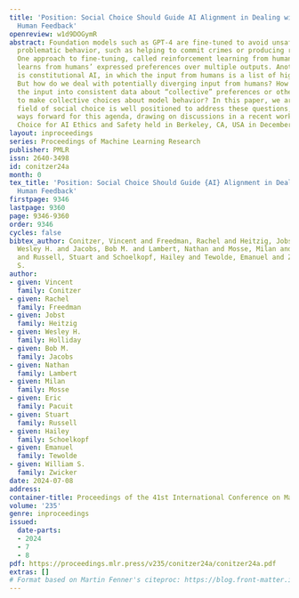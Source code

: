 ```yaml
---
title: 'Position: Social Choice Should Guide AI Alignment in Dealing with Diverse
  Human Feedback'
openreview: w1d9DOGymR
abstract: Foundation models such as GPT-4 are fine-tuned to avoid unsafe or otherwise
  problematic behavior, such as helping to commit crimes or producing racist text.
  One approach to fine-tuning, called reinforcement learning from human feedback,
  learns from humans’ expressed preferences over multiple outputs. Another approach
  is constitutional AI, in which the input from humans is a list of high-level principles.
  But how do we deal with potentially diverging input from humans? How can we aggregate
  the input into consistent data about “collective” preferences or otherwise use it
  to make collective choices about model behavior? In this paper, we argue that the
  field of social choice is well positioned to address these questions, and we discuss
  ways forward for this agenda, drawing on discussions in a recent workshop on Social
  Choice for AI Ethics and Safety held in Berkeley, CA, USA in December 2023.
layout: inproceedings
series: Proceedings of Machine Learning Research
publisher: PMLR
issn: 2640-3498
id: conitzer24a
month: 0
tex_title: 'Position: Social Choice Should Guide {AI} Alignment in Dealing with Diverse
  Human Feedback'
firstpage: 9346
lastpage: 9360
page: 9346-9360
order: 9346
cycles: false
bibtex_author: Conitzer, Vincent and Freedman, Rachel and Heitzig, Jobst and Holliday,
  Wesley H. and Jacobs, Bob M. and Lambert, Nathan and Mosse, Milan and Pacuit, Eric
  and Russell, Stuart and Schoelkopf, Hailey and Tewolde, Emanuel and Zwicker, William
  S.
author:
- given: Vincent
  family: Conitzer
- given: Rachel
  family: Freedman
- given: Jobst
  family: Heitzig
- given: Wesley H.
  family: Holliday
- given: Bob M.
  family: Jacobs
- given: Nathan
  family: Lambert
- given: Milan
  family: Mosse
- given: Eric
  family: Pacuit
- given: Stuart
  family: Russell
- given: Hailey
  family: Schoelkopf
- given: Emanuel
  family: Tewolde
- given: William S.
  family: Zwicker
date: 2024-07-08
address:
container-title: Proceedings of the 41st International Conference on Machine Learning
volume: '235'
genre: inproceedings
issued:
  date-parts:
  - 2024
  - 7
  - 8
pdf: https://proceedings.mlr.press/v235/conitzer24a/conitzer24a.pdf
extras: []
# Format based on Martin Fenner's citeproc: https://blog.front-matter.io/posts/citeproc-yaml-for-bibliographies/
---
```


